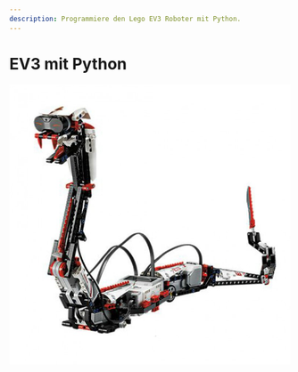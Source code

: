 ```yaml
---
description: Programmiere den Lego EV3 Roboter mit Python.
---
```


# EV3 mit Python

![](.gitbook/assets/grafik%20%281%29.png)

